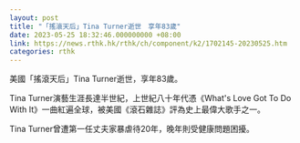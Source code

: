 ```yaml
---
layout: post
title: "「搖滾天后」Tina Turner逝世　享年83歲"
date: 2023-05-25 18:32:46.000000000 +08:00
link: https://news.rthk.hk/rthk/ch/component/k2/1702145-20230525.htm
categories: rthk
---
```


美國「搖滾天后」Tina Turner逝世，享年83歲。

Tina Turner演藝生涯長達半世紀，上世紀八十年代憑《What's Love Got To Do With It》一曲紅遍全球，被美國《滾石雜誌》評為史上最偉大歌手之一。

Tina Turner曾遭第一任丈夫家暴虐待20年，晚年則受健康問題困擾。
